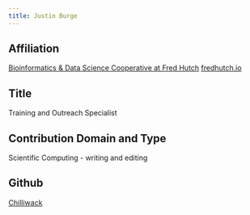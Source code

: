 ```yaml
---
title: Justin Burge
---
```

## Affiliation
[Bioinformatics & Data Science Cooperative at Fred Hutch](https://research.fhcrc.org/coop/en.html)
[fredhutch.io](http://www.fredhutch.io)

## Title
Training and Outreach Specialist


## Contribution Domain and Type
Scientific Computing - writing and editing


## Github
[Chilliwack](https://github.com/Chilliwack)